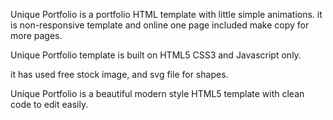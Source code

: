 Unique Portfolio is a portfolio HTML template with little simple animations.
it is non-responsive template and online one page included make copy for more pages.

Unique Portfolio template is built on HTML5 CSS3 and Javascript only.

it has used free stock image, and svg file for shapes.

Unique Portfolio is a beautiful modern style HTML5 template with clean code to edit easily.
